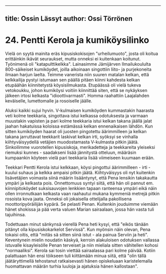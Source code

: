 
---
title: Ossin Lässyt
author: Ossi Törrönen
---

    
# 24. Pentti Kerola ja kumiköysilinko

Vielä on syytä mainita eräs kipusiskokisojen "urheilumuoto", josta oli koitua erittäinkin ikävät seuraukset, mutta onneksi ei 
kuitenkaan koitunut. Työnimenä oli "katapulttikelkka". Lainasimme Jämijärven Ilmailukoululta 800-säikeiset kumiköydet, 
joilla aikoinaan singottiin liito- ja purjekoneita ilmaan harjun laelta. Teimme vanerista niin suuren matalan kelkan, että 
kelkkailija pystyi istumaan sen päällä pitäen kiinni kahdesta kelkan etupäähän kiinnitetystä köysisilmukasta. Etupäässä oli 
vielä tukeva vetokoukku, johon kumiköysi voitiin kiinnittää siten, että se nykäyksen jälkeen irtosi kelkasta 
"idioottivarmasti". Homma raahattiin Laajalahden keväiselle, lumettomalle ja rosoiselle jäälle.

Aluksi kaikki sujui hyvin. V-kulmaisen kumiköyden kummastakin haarasta veti kolme teekkaria, singottava istui kelkassa 
odotuksesta ja varmaan muustakin vapisten ja pari kolme teekkaria istui kelkan takana jäällä jalat jaahan hakatuissa koloissa 
estämässä kelkan ennenaikaisen lähdön. Kun sitten kumiköyden haarat oli juosten pingotettu äärimmilleen ja kelkan takana 
jarruttavat teekkarit laskivat kelkan irti, syöksyi se vinhalla kiihtyväisyydellä vetäjien muodostamasta V-kulmasta pitkin 
jäätä. Sinkoilimme vuorotellen kipusiskoja, merikadetteja ja teekkareita yleiseksi riemuksi kunnes - saadakseni lisää 
jännitystä otteluun, määräsin kumpaankin köyteen vielä pari teekkaria lisää viimeiseen kuumaan erään.

Teekkari Pentti Kerola istui kelkkaan, köysi pingottui äärimmilleen - irti - kuului suhaus ja kelkka ampaisi pitkin jäätä. 
Kiihtyväisyys oli nyt kuitenkin lisävetäjien voimasta siinä määrin lisääntynyt, että Pena lensikin takakautta ympäri ja 
kelkasta pois. Onnettomuus syntyi siitä, että hän oli pannut em. kiinnipitoköydet suksisauvojen lenkkien tapaan ranteensa 
ympäri eikä näin ollen irronnutkaan kelkasta vaan raahautui mukana kymmeniä metrejä pitkin rosoista kova jaata. Onneksi 
oli jokaisella ottelijalla pakollisena moottoripyöräilijän kypärä. Se pelasti Penan. Kuitenkin jouduimme viemään hänet 
shokissa ja pää verta valuen Marian sairaalaan, jossa hän vasta tuli tajuihinsa.

Todettuaan minut sänkynsä vierellä Pena heti kysyi, että "eikös tänään pitänyt olla kipusiskokarkelot Servissä". Kun 
myönsin näin olevan, Pena tokaisi oitis, että "mitäs sä sitten siinä istut - ala painua Serviin ja heti". Keventynein mielin 
noudatin käskyä, kerroin alakuloisen odotuksen vallassa istuvalle kisayleisölle Penan terveiset ja niin mieliala sitten 
vähitellen kohosi "normaaliksi". Kerola sai tosin viettää sairaalassa pari kolme päivää. Kotiin palattuaan hän ensi töikseen 
tuli kiittämään minua siitä, että "olin tällä jäätäryttimellä tehostanut ratkaisevasti hänen opiskeluaan karistelemalla 
huomattavan määrän turhia luuloja ja ajatuksia hänen kallostaan".
